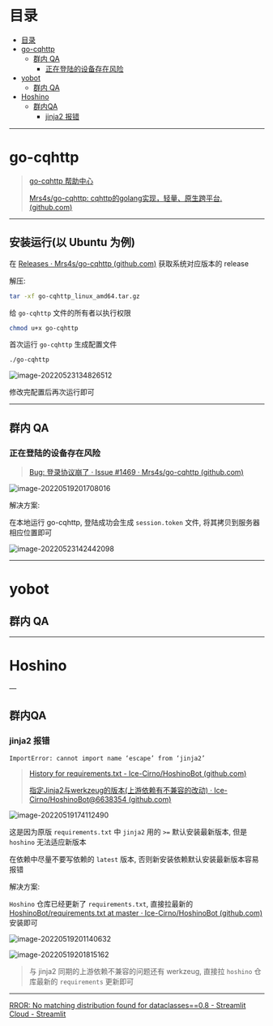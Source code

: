 # 目录
- [目录](#目录)
- [go-cqhttp](#go-cqhttp)
  - [群内 QA](#群内-qa)
    - [正在登陆的设备存在风险](#正在登陆的设备存在风险)
- [yobot](#yobot)
  - [群内 QA](#群内-qa-1)
- [Hoshino](#hoshino)
  - [群内QA](#群内qa)
    - [jinja2 报错](#jinja2-报错)

---

# go-cqhttp

> [go-cqhttp 帮助中心](https://docs.go-cqhttp.org/)
>
> [Mrs4s/go-cqhttp: cqhttp的golang实现，轻量、原生跨平台. (github.com)](https://github.com/Mrs4s/go-cqhttp)

---

## 安装运行(以 Ubuntu 为例)

在 [Releases · Mrs4s/go-cqhttp (github.com)](https://github.com/Mrs4s/go-cqhttp/releases) 获取系统对应版本的 release

解压:

```bash
tar -xf go-cqhttp_linux_amd64.tar.gz 
```

给 `go-cqhttp` 文件的所有者以执行权限

```bash
chmod u+x go-cqhttp
```

首次运行 `go-cqhttp` 生成配置文件

```bash
./go-cqhttp
```

![image-20220523134826512](http://cdn.ayusummer233.top/img/202205231348243.png)

修改完配置后再次运行即可

---

## 群内 QA

### 正在登陆的设备存在风险

> [Bug: 登录协议崩了 · Issue #1469 · Mrs4s/go-cqhttp (github.com)](https://github.com/Mrs4s/go-cqhttp/issues/1469)

![image-20220519201708016](http://cdn.ayusummer233.top/img/202205192017385.png)

解决方案: 

在本地运行 go-cqhttp, 登陆成功会生成 `session.token` 文件, 将其拷贝到服务器相应位置即可

![image-20220523142442098](http://cdn.ayusummer233.top/img/202205231424440.png)

---

# yobot

## 群内 QA





---

# Hoshino





—

## 群内QA

### jinja2 报错

`ImportError: cannot import name ‘escape’ from ‘jinja2’`

> [History for requirements.txt - Ice-Cirno/HoshinoBot (github.com)](https://github.com/Ice-Cirno/HoshinoBot/commits/master/requirements.txt)
>
> [指定Jinja2与werkzeug的版本(上游依赖有不兼容的改动) · Ice-Cirno/HoshinoBot@6638354 (github.com)](https://github.com/Ice-Cirno/HoshinoBot/commit/6638354c4b3d30449ffe0ff80d25582052c58924)

![image-20220519174112490](http://cdn.ayusummer233.top/img/202205191741126.png)

这是因为原版 `requirements.txt` 中 `jinja2` 用的 `>=` 默认安装最新版本, 但是 `hoshino` 无法适应新版本

在依赖中尽量不要写依赖的 `latest` 版本, 否则新安装依赖默认安装最新版本容易报错

解决方案:

`Hoshino` 仓库已经更新了 `requirements.txt`, 直接拉最新的 [HoshinoBot/requirements.txt at master · Ice-Cirno/HoshinoBot (github.com)](https://github.com/Ice-Cirno/HoshinoBot/blob/master/requirements.txt) 安装即可

![image-20220519201140632](http://cdn.ayusummer233.top/img/202205192011780.png)

![image-20220519201815162](http://cdn.ayusummer233.top/img/202205192018445.png)

> 与 jinja2 同期的上游依赖不兼容的问题还有 werkzeug, 直接拉 `hoshino` 仓库最新的 `requirements` 更新即可

---

[RROR: No matching distribution found for dataclasses==0.8 - Streamlit Cloud - Streamlit](https://discuss.streamlit.io/t/rror-no-matching-distribution-found-for-dataclasses-0-8/11667/3)

